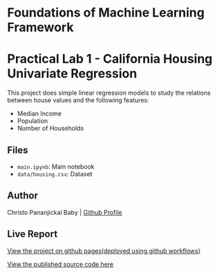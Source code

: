 # Foundations of Machine Learning Framework
# Practical Lab 1 - California Housing Univariate Regression

This project does simple linear regression models to study the relations between house values and the following features:
- Median Income
- Population
- Number of Households

## Files
- `main.ipynb`: Main notebook
- `data/housing.csv`: Dataset


## Author
Christo Pananjickal Baby | [Github Profile](https://github.com/CHRISTOPANANJICKAL)

## Live Report
[View the project on github pages(deployed using github workflows)](https://christopananjickal.github.io/Univariate-Regression/)

[View the published source code here](https://github.com/CHRISTOPANANJICKAL/Univariate-Regression)